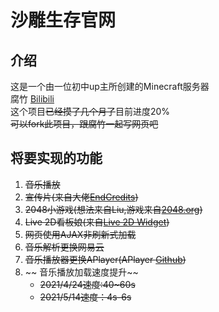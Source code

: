 # 沙雕生存官网
## 介绍
这是一个由一位初中up主所创建的Minecraft服务器<br>
腐竹 [Bilibili](https://b23.tv/M1bA3K)<br>
这个项目~~已经摸了几个月了~~目前进度20%<br>
~~可以fork此项目，跟腐竹一起写网页吧~~
## 将要实现的功能
1. ~~音乐播放~~ <br>
2. ~~宣传片(来自大佬[EndCredits](https://github.com/EndCredits))~~ <br>
3. ~~2048小游戏(想法来自Liu,游戏来自[2048.org](http://www.2048.org))~~ <br>
4. ~~Live 2D看板娘(来自[Live 2D Widget](https://github.com/stevenjoezhang/live2d-widget))~~ <br>
5. ~~网页使用AJAX非刷新式加载~~ <br>
6. ~~音乐解析更换网易云~~ <br>
7. ~~音乐播放器更换APlayer(APlayer [Github](https://github.com/MoePlayer/APlayer))~~ <br>
8. ~~ 音乐播放加载速度提升~~
     - ~~2021/4/24速度:40~60s~~
     - ~~2021/5/14速度：4s-6s~~
